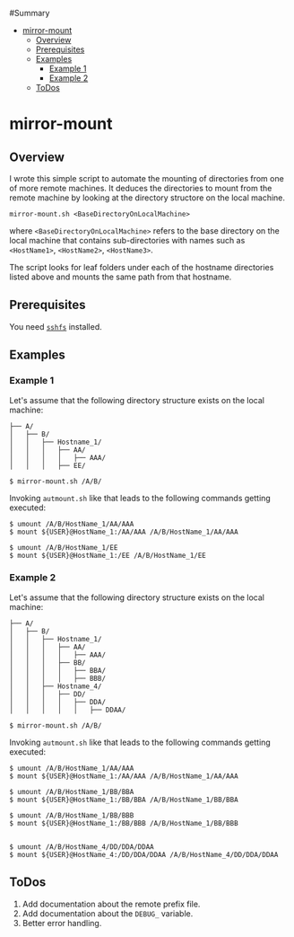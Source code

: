 #Summary 

- [mirror-mount](#section-id-1)
  - [Overview](#section-id-3)
  - [Prerequisites](#section-id-15)
  - [Examples](#section-id-19)
    - [Example 1](#section-id-21)
    - [Example 2](#section-id-48)
  - [ToDos](#section-id-88)

<div id='section-id-1'/>

# mirror-mount

<div id='section-id-3'/>

## Overview

I wrote this simple script to automate the mounting of directories from one of more remote machines. It deduces the directories to mount from the remote machine by looking at the directory structore on the local machine.

```
mirror-mount.sh <BaseDirectoryOnLocalMachine>
```

where ```<BaseDirectoryOnLocalMachine>``` refers to the base directory on the local machine that contains sub-directories with names such as ```<HostName1>```, ```<HostName2>```, ```<HostName3>```.

The script looks for leaf folders under each of the hostname directories listed above and mounts the same path from that hostname.

<div id='section-id-15'/>

## Prerequisites

You need [```sshfs```](https://github.com/osxfuse/sshfs) installed.

<div id='section-id-19'/>

## Examples

<div id='section-id-21'/>

### Example 1

Let's assume that the following directory structure exists on the local machine:

```
├── A/
│   ├── B/
│   │   ├── Hostname_1/
│   │   │   ├── AA/
│   │   │   │   ├── AAA/
│   │   │   ├── EE/
```

```
$ mirror-mount.sh /A/B/
```
Invoking ```autmount.sh``` like that leads to the following commands getting executed:

```
$ umount /A/B/HostName_1/AA/AAA
$ mount ${USER}@HostName_1:/AA/AAA /A/B/HostName_1/AA/AAA

$ umount /A/B/HostName_1/EE
$ mount ${USER}@HostName_1:/EE /A/B/HostName_1/EE

```

<div id='section-id-48'/>

### Example 2

Let's assume that the following directory structure exists on the local machine:

```
├── A/
│   ├── B/
│   │   ├── Hostname_1/
│   │   │   ├── AA/
│   │   │   │   ├── AAA/
│   │   │   ├── BB/
│   │   │   │   ├── BBA/
│   │   │   │   ├── BBB/
│   │   ├── Hostname_4/
│   │   │   ├── DD/
│   │   │   │   ├── DDA/
│   │   │   │   │   ├── DDAA/
```

```
$ mirror-mount.sh /A/B/
```
Invoking ```autmount.sh``` like that leads to the following commands getting executed:

```
$ umount /A/B/HostName_1/AA/AAA
$ mount ${USER}@HostName_1:/AA/AAA /A/B/HostName_1/AA/AAA

$ umount /A/B/HostName_1/BB/BBA
$ mount ${USER}@HostName_1:/BB/BBA /A/B/HostName_1/BB/BBA

$ umount /A/B/HostName_1/BB/BBB
$ mount ${USER}@HostName_1:/BB/BBB /A/B/HostName_1/BB/BBB


$ umount /A/B/HostName_4/DD/DDA/DDAA
$ mount ${USER}@HostName_4:/DD/DDA/DDAA /A/B/HostName_4/DD/DDA/DDAA

```

<div id='section-id-88'/>

## ToDos

1. Add documentation about the remote prefix file.
2. Add documentation about the ```DEBUG_``` variable.
3. Better error handling.
